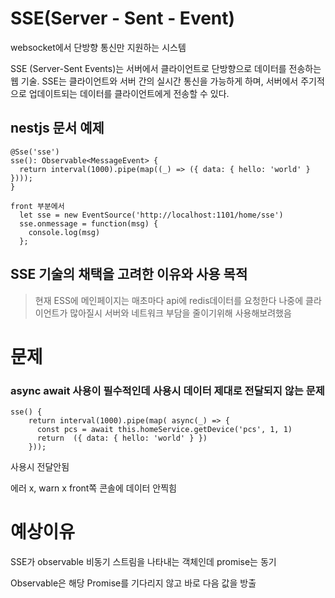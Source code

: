 # SSE(Server - Sent - Event)

websocket에서 단방향 통신만 지원하는 시스템

SSE (Server-Sent Events)는 서버에서 클라이언트로 단방향으로 데이터를 전송하는 웹 기술. SSE는 클라이언트와 서버 간의 실시간 통신을 가능하게 하며, 서버에서 주기적으로 업데이트되는 데이터를 클라이언트에게 전송할 수 있다.

## nestjs 문서 예제

```
@Sse('sse')
sse(): Observable<MessageEvent> {
  return interval(1000).pipe(map((_) => ({ data: { hello: 'world' } })));
}
```

```
front 부분에서
  let sse = new EventSource('http://localhost:1101/home/sse')
  sse.onmessage = function(msg) {
    console.log(msg)
  };
```

## SSE 기술의 채택을 고려한 이유와 사용 목적

> 현재 ESS에 메인페이지는 매초마다 api에 redis데이터를 요청한다 나중에 클라이언트가 많아질시 서버와 네트워크 부담을 줄이기위해 사용해보려했음

# 문제

### async await 사용이 필수적인데 사용시 데이터 제대로 전달되지 않는 문제

```
sse() {
    return interval(1000).pipe(map( async(_) => {
      const pcs = await this.homeService.getDevice('pcs', 1, 1)
      return  ({ data: { hello: 'world' } })
    }));
```

사용시 전달안됨

에러 x, warn x front쪽 콘솔에 데이터 안찍힘

# 예상이유

SSE가 observable 비동기 스트림을 나타내는 객체인데 promise는 동기

Observable은 해당 Promise를 기다리지 않고 바로 다음 값을 방출


